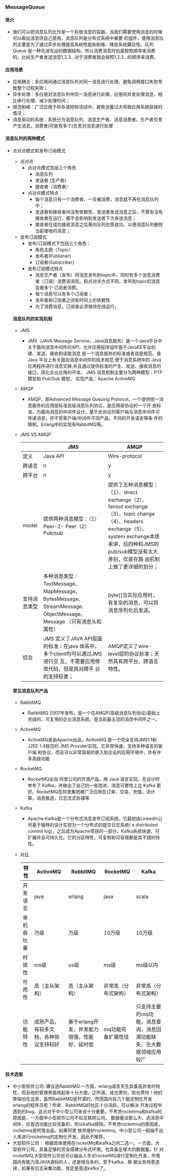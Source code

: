 ### MessageQueue

#### 简介

+ 我们可以把消息队列比作是一个存放消息的容器，当我们需要使用消息的时候可以取出消息供自己使用。消息队列是分布式系统中重要 的组件，使用消息队列主要是为了通过异步处理提高系统性能和削峰、降低系统耦合性。队列 Queue 是一种先进先出的数据结构，所以消费消息时也是按照顺序来消费的。比如生产者发送消息1,2,3...对于消费者就会按照1,2,3...的顺序来消费。

#### 应用场景

+ 应用耦合：多应用间通过消息队列对同一消息进行处理，避免调用接口失败导致整个过程失败；
+ 异步处理：多应用对消息队列中同一消息进行处理，应用间并发处理消息，相比串行处理，减少处理时间； 
+ 限流削峰：广泛应用于秒杀或抢购活动中，避免流量过大导致应用系统挂掉的情况；
+ 消息驱动的系统：系统分为消息队列、消息生产者、消息消费者，生产者负责产生消息，消费者(可能有多个)负责对消息进行处理

#### 消息队列的两种模式

+ 点对点模式和发布订阅模式

  + 点对点
    + 点对点模式包括三个角色
      + 消息队列
      + 发送者 (生产者)
      + 接收者（消费者）
    + 点对点模式特点：
      + 每个消息只有一个消费者，一旦被消费，消息就不再在消息队列中； 
      + 发送者和接收者间没有依赖性，发送者发送消息之后，不管有没有接收者在运行，都不会影响到发送者下次发送消息；
      + 接收者在成功接收消息之后需向队列应答成功，以便消息队列删除当前接收的消息；
  + 发布订阅模式
    + 发布/订阅模式下包括三个角色：
      + 角色主题（Topic）
      + 发布者(Publisher) 
      + 订阅者(Subscriber)
    + 发布订阅模式特点
      + 消息生产者（发布）将消息发布到topic中，同时有多个消息消费者（订阅）消费该消息。和点对点方式不同，发布到topic的消息会被多个 订阅者消费。
      + 每个消息可以有多个订阅者；
      + 发布者和订阅者之间有时间上的依赖性
      + 为了消费消息，订阅者必须保持在线运行。

  #### 消息队列的实现机制

  + JMS

    + JMS（JAVA Message Service，Java消息服务）是一个Java平台中关于面向消息中间件的API，允许应用程序组件基于JavaEE平台创建、发送、接收和读取消息 是一个消息服务的标准或者说是规范，是 Java 平台上有关面向消息中间件的技术规范 便于消息系统中的 Java 应用程序进行消息交换,并且通过提供标准的产生、发送、接收消息的接口，简化企业应用的开发。 JMS 消息机制主要分为两种模型：PTP 模型和 Pub/Sub 模型。 实现产品：Apache ActiveMQ

  + AMQP

    + AMQP，即Advanced Message Queuing Protocol，一个提供统一消息服务的应用层标准高级消息队列协议，是应用层协议的一个开 放标准，为面向消息的中间件设计。基于此协议的客户端与消息中间件可传递消息，并不受客户端/中间件不同产品，不同的开发语言等条 件的限制。Erlang中的实现有RabbitMQ等。

  + JMS VS AMQP

    |              | JMS                                                          | AMQP                                                         |
    | ------------ | ------------------------------------------------------------ | ------------------------------------------------------------ |
    | 定义         | Java API                                                     | Wire-protocol                                                |
    | 跨语言       | n                                                            | y                                                            |
    | 跨平台       | n                                                            | y                                                            |
    | model        | 提供两种消息模型：（1）Peer-2- Peer（2）Pub/sub              | 提供了五种消息模型：（1）、direct exchange（2）、fanout exchange（3）、topic change（4）、headers exchange（5）、system exchange本质来讲，后四种和JMS的pub/sub模型没有太大差别，仅是在路 由机制上做了更详细的划分； |
    | 支持消息类型 | 多种消息类型：TextMessage、 MapMessage、BytesMessage、 StreamMessage、ObjectMessage、 Message （只有消息头和属性） | byte[]当实际应用时，有复杂的消息，可以将消息序列化后发送。   |
    | 综合         | JMS 定义了JAVA API层面的标准；在java 体系中，多个client均可以通过JMS进行交 互，不需要应用修改代码，但是其对跨平 台的支持较差； | AMQP定义了wire-level层的协议标准；天然具有跨平台、跨语言特性。 |

  #### 常见消息队列产品

  + RabbitMQ 

    + RabbitMQ 2007年发布，是一个在AMQP(高级消息队列协议)基础上完成的，可复用的企业消息系统，是当前最主流的消息中间件之一。 

  + ActiveMQ 

    + ActiveMQ是由Apache出品，ActiveMQ 是一个完全支持JMS1.1和J2EE 1.4规范的 JMS Provider实现。它非常快速，支持多种语言的客户端 和协议，而且可以非常容易的嵌入到企业的应用环境中，并有许多高级功能

  + RocketMQ 

    + RocketMQ出自 阿里公司的开源产品，用 Java 语言实现，在设计时参考了 Kafka，并做出了自己的一些改进，消息可靠性上比 Kafka 更 好。RocketMQ在阿里集团被广泛应用在订单，交易，充值，流计算，消息推送，日志流式处理等 

  + Kafka 

    + Apache Kafka是一个分布式消息发布订阅系统。它最初由LinkedIn公司基于独特的设计实现为一个分布式的提交日志系统( a distributed commit log)，之后成为Apache项目的一部分。Kafka系统快速、可扩展并且可持久化。它的分区特性，可复制和可容错都是其不错的特性。

  + 对比

    | 特性       | ActiveMQ                               | RabbitMQ                                     | RocketMQ             | Kafka                                                        |
    | ---------- | -------------------------------------- | -------------------------------------------- | -------------------- | ------------------------------------------------------------ |
    | 开发语言   | java                                   | erlang                                       | java                 | scala                                                        |
    | 单机吞吐量 | 万级                                   | 万级                                         | 10万级               | 10万级                                                       |
    | 时效性     | ms级                                   | us级                                         | ms级                 | ms级以内                                                     |
    | 可用性     | 高（主从架构）                         | 高（主从架构）                               | 非常高（分布式架构） | 非常高（分布式架构）                                         |
    | 功能特性   | 成熟产品，有较多文档，各种协议支持较好 | 基于erlang开发，并发能力很强，性能好，延时低 | mq功能完备扩展性佳   | 只支持主要的mq功能，消息查询，消息回溯功能缺失，在大数据领域应用较广 |

 #### 技术选型

+ 中小型软件公司: 建议选RabbitMQ.一方面，erlang语言天生具备高并发的特性，而且他的管理界面用起来十分方便。正所谓，成也萧何，败也萧何！他的 弊端也在这里，虽然RabbitMQ是开源的，然而国内有几个能定制化开发erlang的程序员呢？所幸，RabbitMQ的社区十分活跃，可以解决 开发过程中遇到的bug，这点对于中小型公司来说十分重要。不考虑rocketmq和kafka的原因是，一方面中小型软件公司不如互联网公司， 数据量没那么大，选消息中间件，应首选功能比较完备的，所以kafka排除。不考虑rocketmq的原因是，rocketmq是阿里出品，如果阿里 放弃维护rocketmq，中小型公司一般抽不出人来进行rocketmq的定制化开发，因此不推荐。
+ 大型软件公司： 根据具体使用在rocketMq和kafka之间二选一。一方面，大型软件公司，具备足够的资金搭建分布式环境，也具备足够大的数据量。针 对rocketMQ,大型软件公司也可以抽出人手对rocketMQ进行定制化开发，毕竟国内有能力改JAVA源码的人，还是相当多的。至于kafka，根 据业务场景选择，如果有日志采集功能，肯定是首选kafka了。